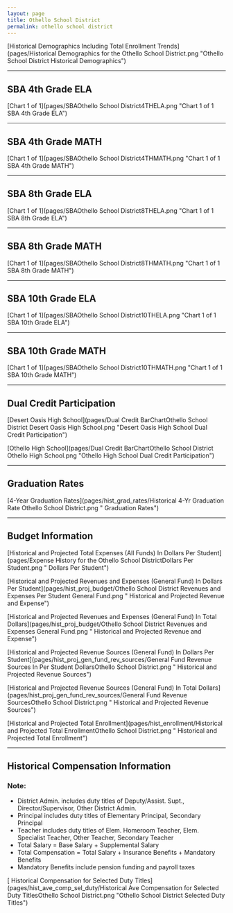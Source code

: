```yaml
---
layout: page
title: Othello School District
permalink: othello school district
---
```



[Historical Demographics Including Total Enrollment Trends](pages/Historical Demographics for the Othello School District.png "Othello School District Historical Demographics")

___

## SBA 4th Grade ELA

[Chart 1 of 1](pages/SBAOthello School District4THELA.png "Chart 1 of 1 SBA 4th Grade ELA")


___

## SBA 4th Grade MATH

[Chart 1 of 1](pages/SBAOthello School District4THMATH.png "Chart 1 of 1 SBA 4th Grade MATH")


___

## SBA 8th Grade ELA

[Chart 1 of 1](pages/SBAOthello School District8THELA.png "Chart 1 of 1 SBA 8th Grade ELA")


___

## SBA 8th Grade MATH

[Chart 1 of 1](pages/SBAOthello School District8THMATH.png "Chart 1 of 1 SBA 8th Grade MATH")


___

## SBA 10th Grade ELA

[Chart 1 of 1](pages/SBAOthello School District10THELA.png "Chart 1 of 1 SBA 10th Grade ELA")


___

## SBA 10th Grade MATH

[Chart 1 of 1](pages/SBAOthello School District10THMATH.png "Chart 1 of 1 SBA 10th Grade MATH")


___

## Dual Credit Participation

[Desert Oasis High School](pages/Dual Credit BarChartOthello School District Desert Oasis High School.png "Desert Oasis High School Dual Credit Participation")

[Othello High School](pages/Dual Credit BarChartOthello School District Othello High School.png "Othello High School Dual Credit Participation")


___

## Graduation Rates

[4-Year Graduation Rates](pages/hist_grad_rates/Historical 4-Yr Graduation Rate Othello School District.png " Graduation Rates")


___

## Budget Information

[Historical and Projected Total Expenses (All Funds) In Dollars Per Student](pages/Expense History for the Othello School DistrictDollars Per Student.png " Dollars Per Student")

[Historical and Projected Revenues and Expenses (General Fund) In Dollars Per Student](pages/hist_proj_budget/Othello School District Revenues and Expenses Per Student General Fund.png " Historical and Projected Revenue and Expense")

[Historical and Projected Revenues and Expenses (General Fund) In Total Dollars](pages/hist_proj_budget/Othello School District Revenues and Expenses General Fund.png " Historical and Projected Revenue and Expense")

[Historical and Projected Revenue Sources (General Fund) In Dollars Per Student](pages/hist_proj_gen_fund_rev_sources/General Fund Revenue Sources In Per Student DollarsOthello School District.png " Historical and Projected Revenue Sources")

[Historical and Projected Revenue Sources (General Fund) In Total Dollars](pages/hist_proj_gen_fund_rev_sources/General Fund Revenue SourcesOthello School District.png " Historical and Projected Revenue Sources")

[Historical and Projected Total Enrollment](pages/hist_enrollment/Historical and Projected Total EnrollmentOthello School District.png " Historical and Projected Total Enrollment")


___

## Historical Compensation Information
### Note:
- District Admin. includes duty titles of Deputy/Assist. Supt., Director/Supervisor, Other District Admin.
- Principal includes duty titles of Elementary Principal, Secondary Principal
- Teacher includes duty titles of Elem. Homeroom Teacher, Elem. Specialist Teacher, Other Teacher, Secondary Teacher
- Total Salary = Base Salary + Supplemental Salary
- Total Compensation = Total Salary + Insurance Benefits + Mandatory Benefits
- Mandatory Benefits include pension funding and payroll taxes

[ Historical Compensation for Selected Duty Titles](pages/hist_ave_comp_sel_duty/Historical Ave Compensation for Selected Duty TitlesOthello School District.png "Othello School District Selected Duty Titles")

